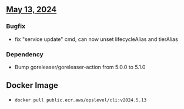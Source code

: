 ## [May 13, 2024](https://github.com/OpsLevel/cli/compare/v2024.4.26...v2024.5.13)
### Bugfix
- fix "service update" cmd, can now unset lifecycleAlias and tierAlias
### Dependency
- Bump goreleaser/goreleaser-action from 5.0.0 to 5.1.0
## Docker Image

  - `docker pull public.ecr.aws/opslevel/cli:v2024.5.13`

